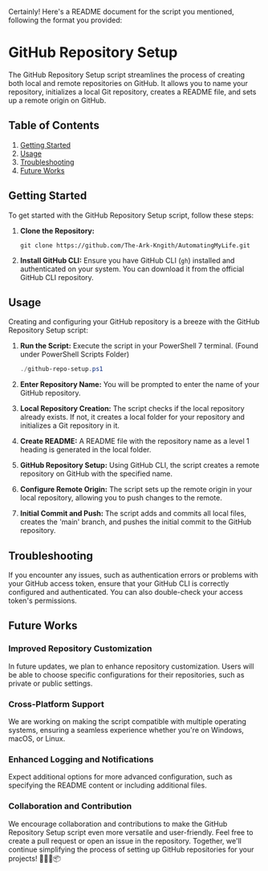 Certainly! Here's a README document for the script you mentioned, following the format you provided:

# GitHub Repository Setup

The GitHub Repository Setup script streamlines the process of creating both local and remote repositories on GitHub. It allows you to name your repository, initializes a local Git repository, creates a README file, and sets up a remote origin on GitHub.

## Table of Contents

1. [Getting Started](#getting-started)
2. [Usage](#usage)
3. [Troubleshooting](#troubleshooting)
4. [Future Works](#future-works)

## Getting Started

To get started with the GitHub Repository Setup script, follow these steps:

1. **Clone the Repository:**
   ```
   git clone https://github.com/The-Ark-Kngith/AutomatingMyLife.git
   ```

2. **Install GitHub CLI:**
   Ensure you have GitHub CLI (`gh`) installed and authenticated on your system. You can download it from the official GitHub CLI repository.

## Usage

Creating and configuring your GitHub repository is a breeze with the GitHub Repository Setup script:

1. **Run the Script:**
   Execute the script in your PowerShell 7 terminal. (Found under PowerShell Scripts Folder)

   ```powershell
   ./github-repo-setup.ps1
   ```

2. **Enter Repository Name:**
   You will be prompted to enter the name of your GitHub repository.

3. **Local Repository Creation:**
   The script checks if the local repository already exists. If not, it creates a local folder for your repository and initializes a Git repository in it.

4. **Create README:**
   A README file with the repository name as a level 1 heading is generated in the local folder.

5. **GitHub Repository Setup:**
   Using GitHub CLI, the script creates a remote repository on GitHub with the specified name.

6. **Configure Remote Origin:**
   The script sets up the remote origin in your local repository, allowing you to push changes to the remote.

7. **Initial Commit and Push:**
   The script adds and commits all local files, creates the 'main' branch, and pushes the initial commit to the GitHub repository.

## Troubleshooting

If you encounter any issues, such as authentication errors or problems with your GitHub access token, ensure that your GitHub CLI is correctly configured and authenticated. You can also double-check your access token's permissions.

## Future Works

### Improved Repository Customization

In future updates, we plan to enhance repository customization. Users will be able to choose specific configurations for their repositories, such as private or public settings.

### Cross-Platform Support

We are working on making the script compatible with multiple operating systems, ensuring a seamless experience whether you're on Windows, macOS, or Linux.

### Enhanced Logging and Notifications

Expect additional options for more advanced configuration, such as specifying the README content or including additional files.

### Collaboration and Contribution

We encourage collaboration and contributions to make the GitHub Repository Setup script even more versatile and user-friendly. Feel free to create a pull request or open an issue in the repository. Together, we'll continue simplifying the process of setting up GitHub repositories for your projects! 🚀👩‍💻📦
